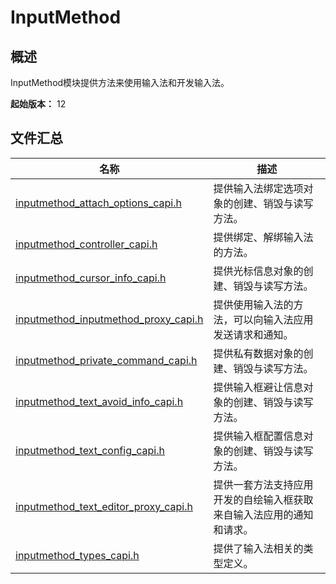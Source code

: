 # InputMethod

## 概述

InputMethod模块提供方法来使用输入法和开发输入法。

**起始版本：** 12
## 文件汇总

| 名称 | 描述 |
| -- | -- |
| [inputmethod_attach_options_capi.h](capi-inputmethod-attach-options-capi-h.md) | 提供输入法绑定选项对象的创建、销毁与读写方法。 |
| [inputmethod_controller_capi.h](capi-inputmethod-controller-capi-h.md) | 提供绑定、解绑输入法的方法。 |
| [inputmethod_cursor_info_capi.h](capi-inputmethod-cursor-info-capi-h.md) | 提供光标信息对象的创建、销毁与读写方法。 |
| [inputmethod_inputmethod_proxy_capi.h](capi-inputmethod-inputmethod-proxy-capi-h.md) | 提供使用输入法的方法，可以向输入法应用发送请求和通知。 |
| [inputmethod_private_command_capi.h](capi-inputmethod-private-command-capi-h.md) | 提供私有数据对象的创建、销毁与读写方法。 |
| [inputmethod_text_avoid_info_capi.h](capi-inputmethod-text-avoid-info-capi-h.md) | 提供输入框避让信息对象的创建、销毁与读写方法。 |
| [inputmethod_text_config_capi.h](capi-inputmethod-text-config-capi-h.md) | 提供输入框配置信息对象的创建、销毁与读写方法。 |
| [inputmethod_text_editor_proxy_capi.h](capi-inputmethod-text-editor-proxy-capi-h.md) | 提供一套方法支持应用开发的自绘输入框获取来自输入法应用的通知和请求。 |
| [inputmethod_types_capi.h](capi-inputmethod-types-capi-h.md) | 提供了输入法相关的类型定义。 |
